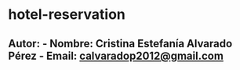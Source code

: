 # hotel-reservation
## Autor: - Nombre: Cristina Estefanía Alvarado Pérez - Email: calvaradop2012@gmail.com
